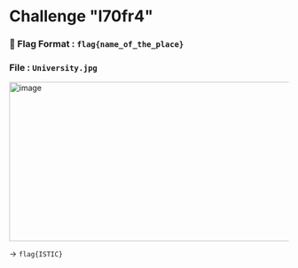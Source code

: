# Challenge "l70fr4"

### 🚩 Flag Format : `flag{name_of_the_place}`

### File : `University.jpg`

<img width="778" height="288" alt="image" src="https://github.com/user-attachments/assets/e4413e89-f8a0-4076-ac61-41a1b72c8335" />



-> `flag{ISTIC}`
